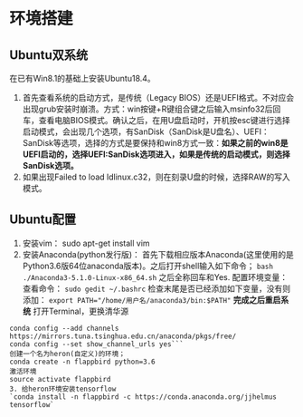 #  环境搭建

## Ubuntu双系统
在已有Win8.1的基础上安装Ubuntu18.4。
1. 首先查看系统的启动方式，是传统（Legacy BIOS）还是UEFI格式。不对应会出现grub安装时崩溃。方式：win按键+R键组合键之后输入msinfo32后回车，查看电脑BIOS模式。确认之后，在用U盘启动时，开机按esc键进行选择启动模式，会出现几个选项，有SanDisk（SanDisk是U盘名）、UEFI：SanDisk等选项，选择的方式是要保持和win8方式一致：**如果之前的win8是UEFI启动的，选择UEFI:SanDisk选项进入，如果是传统的启动模式，则选择SanDisk选项。**
2. 如果出现Failed to load ldlinux.c32，则在刻录U盘的时候，选择RAW的写入模式。

## Ubuntu配置
1. 安装vim： sudo apt-get install vim
2. 安装Anaconda(python发行版)：
首先下载相应版本Anaconda(这里使用的是Python3.6版64位anaconda版本)。之后打开shell输入如下命令；
```bash ./Anaconda3-5.1.0-Linux-x86_64.sh```
之后全称回车和Yes.
配置环境变量：查看命令：
```sudo gedit ~/.bashrc```
检查末尾是否已经添加如下变量，没有则添加：
```export PATH="/home/用户名/anaconda3/bin:$PATH"```
**完成之后重启系统**
打开Terminal，更换清华源
```conda config --add channels https://mirrors.tuna.tsinghua.edu.cn/anaconda/pkgs/main/
conda config --add channels https://mirrors.tuna.tsinghua.edu.cn/anaconda/pkgs/free/
conda config --set show_channel_urls yes```
创建一个名为heron(自定义)的环境；
conda create -n flappbird python=3.6
激活环境
source activate flappbird
3. 给heron环境安装tensorflow
`conda install -n flappbird -c https://conda.anaconda.org/jjhelmus tensorflow`





